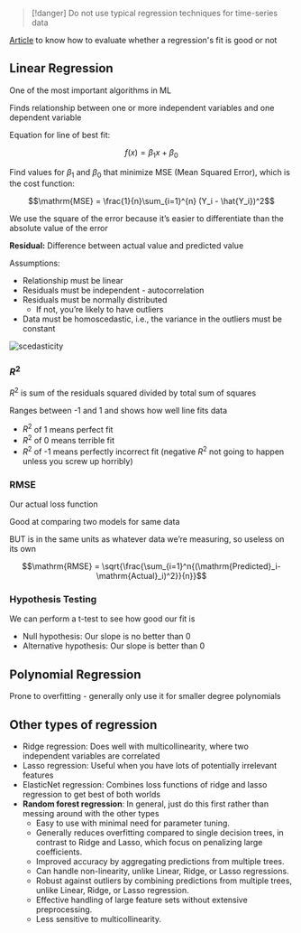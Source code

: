
> [!danger]
> Do not use typical regression techniques for time-series data

[Article](https://towardsdatascience.com/what-are-the-best-metrics-to-evaluate-your-regression-model-418ca481755b) to know how to evaluate whether a regression's fit is good or not

## Linear Regression

One of the most important algorithms in ML

Finds relationship between one or more independent variables and one dependent variable

Equation for line of best fit:

$$f(x)=\beta_1 x+\beta_0$$

Find values for $\beta_1$ and $\beta_0$ that minimize MSE (Mean Squared Error), which is the cost function:

$$\mathrm{MSE} = \frac{1}{n}\sum_{i=1}^{n} (Y_i - \hat{Y_i})^2$$

We use the square of the error because it’s easier to differentiate than the absolute value of the error

**Residual:** Difference between actual value and predicted value

Assumptions:

- Relationship must be linear
- Residuals must be independent - autocorrelation
- Residuals must be normally distributed
    - If not, you’re likely to have outliers
- Data must be homoscedastic, i.e., the variance in the outliers must be constant

![scedasticity](scedasticity.png)

### $R^2$

$R^2$ is sum of the residuals squared divided by total sum of squares

Ranges between -1 and 1 and shows how well line fits data

- $R^2$ of 1 means perfect fit
- $R^2$ of 0 means terrible fit
- $R^2$ of -1 means perfectly incorrect fit (negative $R^2$ not going to happen unless you screw up horribly)

### RMSE

Our actual loss function

Good at comparing two models for same data

BUT is in the same units as whatever data we’re measuring, so useless on its own

$$\mathrm{RMSE} = \sqrt{\frac{\sum_{i=1}^n{(\mathrm{Predicted}_i-\mathrm{Actual}_i)^2}}{n}}$$

### Hypothesis Testing

We can perform a t-test to see how good our fit is

- Null hypothesis: Our slope is no better than 0
- Alternative hypothesis: Our slope is better than 0

## Polynomial Regression

Prone to overfitting - generally only use it for smaller degree polynomials

## Other types of regression

- Ridge regression: Does well with multicollinearity, where two independent variables are correlated
- Lasso regression: Useful when you have lots of potentially irrelevant features
- ElasticNet regression: Combines loss functions of ridge and lasso regression to get best of both worlds
- **Random forest regression**: In general, just do this first rather than messing around with the other types
    - Easy to use with minimal need for parameter tuning.
    - Generally reduces overfitting compared to single decision trees, in contrast to Ridge and Lasso, which focus on penalizing large coefficients.
    - Improved accuracy by aggregating predictions from multiple trees.
    - Can handle non-linearity, unlike Linear, Ridge, or Lasso regressions.
    - Robust against outliers by combining predictions from multiple trees, unlike Linear, Ridge, or Lasso regression.
    - Effective handling of large feature sets without extensive preprocessing.
    - Less sensitive to multicollinearity.